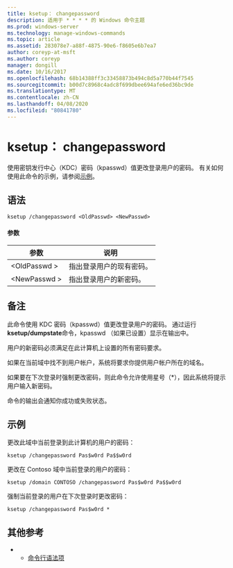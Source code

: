```yaml
---
title: ksetup： changepassword
description: 适用于 * * * * 的 Windows 命令主题
ms.prod: windows-server
ms.technology: manage-windows-commands
ms.topic: article
ms.assetid: 283078e7-a88f-4875-90e6-f8605e6b7ea7
author: coreyp-at-msft
ms.author: coreyp
manager: dongill
ms.date: 10/16/2017
ms.openlocfilehash: 68b14388ff3c33458873b494c8d5a770b44f7545
ms.sourcegitcommit: b00d7c8968c4adc8f699dbee694afe6ed36bc9de
ms.translationtype: MT
ms.contentlocale: zh-CN
ms.lasthandoff: 04/08/2020
ms.locfileid: "80841780"
---
```

# <a name="ksetupchangepassword"></a>ksetup： changepassword



使用密钥发行中心（KDC）密码（kpasswd）值更改登录用户的密码。 有关如何使用此命令的示例，请参阅[示例](#BKMK_Examples)。

## <a name="syntax"></a>语法

```
ksetup /changepassword <OldPasswd> <NewPasswd>
```

#### <a name="parameters"></a>参数

|参数|说明|
|---------|-----------|
|\<OldPasswd >|指出登录用户的现有密码。|
|\<NewPasswd >|指出登录用户的新密码。|

## <a name="remarks"></a>备注

此命令使用 KDC 密码（kpasswd）值更改登录用户的密码。 通过运行**ksetup/dumpstate**命令，kpasswd （如果已设置）显示在输出中。

用户的新密码必须满足在此计算机上设置的所有密码要求。

如果在当前域中找不到用户帐户，系统将要求你提供用户帐户所在的域名。

如果要在下次登录时强制更改密码，则此命令允许使用星号（*），因此系统将提示用户输入新密码。

命令的输出会通知你成功或失败状态。

## <a name="examples"></a><a name=BKMK_Examples></a>示例

更改此域中当前登录到此计算机的用户的密码：
```
ksetup /changepassword Pas$w0rd Pa$$w0rd
```
更改在 Contoso 域中当前登录的用户的密码：
```
ksetup /domain CONTOSO /changepassword Pas$w0rd Pa$$w0rd
```
强制当前登录的用户在下次登录时更改密码：
```
ksetup /changepassword Pas$w0rd *
```

## <a name="additional-references"></a>其他参考

-   - [命令行语法项](command-line-syntax-key.md)